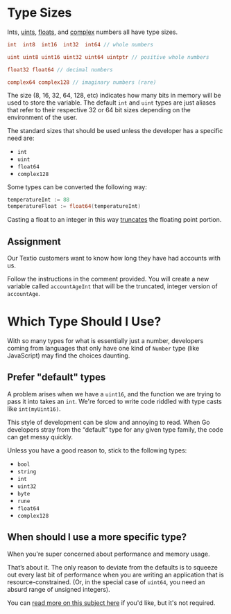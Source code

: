 # Type Sizes

Ints, [uints](https://www.cs.utah.edu/~germain/PPS/Topics/unsigned_integer.html#:~:text=Unsigned%20Integers,negative%20(zero%20or%20positive).), [floats](https://techterms.com/definition/floatingpoint), and [complex](https://www.cloudhadoop.com/2018/12/golang-tutorials-complex-types-numbers.html#:~:text=Golang%20Complex%20Type%20Numbers,complex%20number%20is%2012.8i.) numbers all have type sizes.

```go
int  int8  int16  int32  int64 // whole numbers

uint uint8 uint16 uint32 uint64 uintptr // positive whole numbers

float32 float64 // decimal numbers

complex64 complex128 // imaginary numbers (rare)
```

The size (8, 16, 32, 64, 128, etc) indicates how many bits in memory will be used to store the variable. The default `int` and `uint` types are just aliases that refer to their respective 32 or 64 bit sizes depending on the environment of the user.

The standard sizes that should be used unless the developer has a specific need are:

* `int`
* `uint`
* `float64`
* `complex128`

Some types can be converted the following way:

```go
temperatureInt := 88
temperatureFloat := float64(temperatureInt)
```

Casting a float to an integer in this way [truncates](https://techterms.com/definition/truncate) the floating point portion.

## Assignment

Our Textio customers want to know how long they have had accounts with us.

Follow the instructions in the comment provided. You will create a new variable called `accountAgeInt` that will be the truncated, integer version of `accountAge`.


# Which Type Should I Use?

With so many types for what is essentially just a number, developers coming from languages that only have one kind of `Number` type (like JavaScript) may find the choices daunting.

## Prefer "default" types

A problem arises when we have a `uint16`, and the function we are trying to pass it into takes an `int`. We're forced to write code riddled with type casts like `int(myUint16)`.

This style of development can be slow and annoying to read. When Go developers stray from the “default” type for any given type family, the code can get messy quickly.

Unless you have a good reason to, stick to the following types:

* `bool`
* `string`
* `int`
* `uint32`
* `byte`
* `rune`
* `float64`
* `complex128`

## When should I use a more specific type?

When you're super concerned about performance and memory usage.

That’s about it. The only reason to deviate from the defaults is to squeeze out every last bit of performance when you are writing an application that is resource-constrained. (Or, in the special case of `uint64`, you need an absurd range of unsigned integers).

You can [read more on this subject here](https://blog.boot.dev/golang/default-native-types-golang/) if you'd like, but it's not required.
